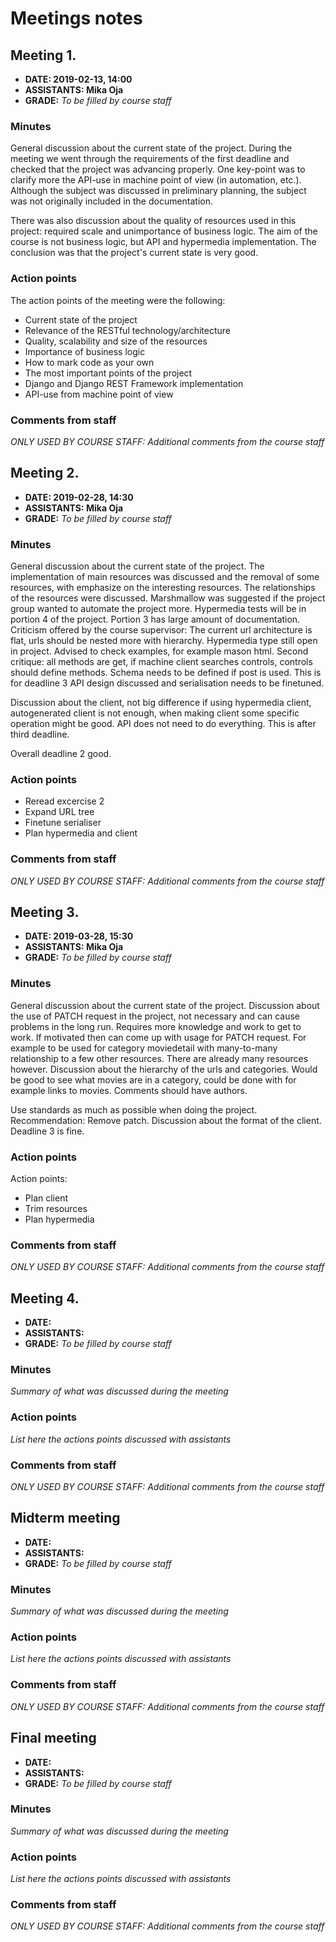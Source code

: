 # Meetings notes

## Meeting 1.
* **DATE: 2019-02-13, 14:00**
* **ASSISTANTS: Mika Oja**
* **GRADE:** *To be filled by course staff*

### Minutes

General discussion about the current state of the project.
During the meeting we went through the requirements of the first deadline and checked that the project was advancing properly. One key-point was to clarify more the API-use in machine point of view (in automation, etc.). Although the subject was discussed in preliminary planning, the subject was not originally included in the documentation.

There was also discussion about the quality of resources used in this project: required scale and unimportance of business logic. The aim of the course is not business logic, but API and hypermedia implementation. The conclusion was that the project's current state is very good.

### Action points
The action points of the meeting were the following:
* Current state of the project
* Relevance of the RESTful technology/architecture
* Quality, scalability and size of the resources
* Importance of business logic
* How to mark code as your own
* The most important points of the project
* Django and Django REST Framework implementation
* API-use from machine point of view

### Comments from staff
*ONLY USED BY COURSE STAFF: Additional comments from the course staff*

## Meeting 2.
* **DATE: 2019-02-28, 14:30**
* **ASSISTANTS: Mika Oja**
* **GRADE:** *To be filled by course staff*

### Minutes
General discussion about the current state of the project.
The implementation of main resources was discussed and the removal of some resources, with emphasize on the interesting resources. The relationships of the resources were discussed. Marshmallow was suggested if the project group wanted to automate the project more. Hypermedia tests will be in portion 4 of the project. Portion 3 has large amount of documentation. 
Criticism offered by the course supervisor: The current url architecture is flat, urls should be nested more with hierarchy. Hypermedia type still open in project. Advised to check examples, for example mason html. 
Second critique: all methods are get, if machine client searches controls, controls should define methods. Schema needs to be defined if post is used. This is for deadline 3
API design discussed and serialisation needs to be finetuned. 

Discussion about the client, not big difference if using hypermedia client, autogenerated client is not enough, when making client some specific operation might be good. API does not need to do everything. This is after third deadline. 

Overall deadline 2 good. 

### Action points
* Reread excercise 2
* Expand URL tree
* Finetune serialiser
* Plan hypermedia and client

### Comments from staff
*ONLY USED BY COURSE STAFF: Additional comments from the course staff*

## Meeting 3.
* **DATE: 2019-03-28, 15:30**
* **ASSISTANTS: Mika Oja**
* **GRADE:** *To be filled by course staff*

### Minutes
General discussion about the current state of the project.
Discussion about the use of PATCH request in the project, not necessary and can cause problems in the long run. Requires more knowledge and work to get to work. If motivated then can come up with usage for PATCH request. For example to be used for category moviedetail with many-to-many relationship to a few other resources. There are already many resources however. 
Discussion about the hierarchy of the urls and categories. Would be good to see what movies are in a category, could be done with for example links to movies. Comments should have authors.

Use standards as much as possible when doing the project. Recommendation: Remove patch. Discussion about the format of the client. Deadline 3 is fine. 

### Action points
Action points:
* Plan client
* Trim resources
* Plan hypermedia

### Comments from staff
*ONLY USED BY COURSE STAFF: Additional comments from the course staff*

## Meeting 4.
* **DATE:**
* **ASSISTANTS:**
* **GRADE:** *To be filled by course staff*

### Minutes
*Summary of what was discussed during the meeting*

### Action points
*List here the actions points discussed with assistants*


### Comments from staff
*ONLY USED BY COURSE STAFF: Additional comments from the course staff*

## Midterm meeting
* **DATE:**
* **ASSISTANTS:**
* **GRADE:** *To be filled by course staff*

### Minutes
*Summary of what was discussed during the meeting*

### Action points
*List here the actions points discussed with assistants*


### Comments from staff
*ONLY USED BY COURSE STAFF: Additional comments from the course staff*


## Final meeting
* **DATE:**
* **ASSISTANTS:**
* **GRADE:** *To be filled by course staff*

### Minutes
*Summary of what was discussed during the meeting*

### Action points
*List here the actions points discussed with assistants*


### Comments from staff
*ONLY USED BY COURSE STAFF: Additional comments from the course staff*
